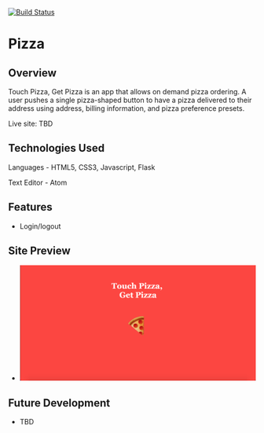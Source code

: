 [![Build Status](https://travis-ci.org/robertbernardbrown/Pizza.svg?branch=master)](https://travis-ci.org/robertbernardbrown/Pizza)

# Pizza

## Overview

Touch Pizza, Get Pizza is an app that allows on demand pizza ordering. A user pushes a single pizza-shaped button to have a pizza delivered to their address using address, billing information, and pizza preference presets.

Live site: TBD

## Technologies Used

Languages - HTML5, CSS3, Javascript, Flask

Text Editor - Atom

## Features

* Login/logout

## Site Preview

* ![alt text](https://github.com/robertbernardbrown/Pizza/blob/master/pizza.png)

## Future Development

* TBD
